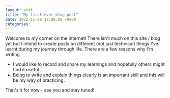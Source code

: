 ```yaml
---
layout: post
title: "My first ever blog post"
date: 2022-11-28 17:00:00 +0800
categories:
---
```


Welcome to my corner on the internet! There isn't much on this site / blog yet but I
intend to create posts on different (not just technical) things I've learnt during my journey through life. There are a few reasons why I'm writing

- I would like to record and share my learnings and hopefully others might find it useful
- Being to write and explain things clearly is an important skill and this will be my way of practicing.

That's it for now - see you and stay tuned!
